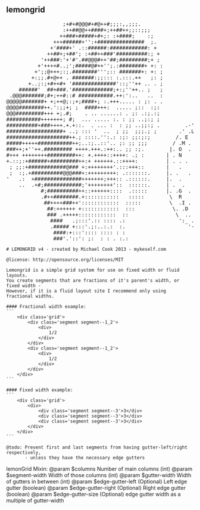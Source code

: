 lemongrid
---

<pre>
  	              ;+#+#@@@#+#@++#;;;:,,;;;.
				  :++##@@++####+;++##++;;::;;;
				 ++###+#####+#+;: :+####;    :;
			   +++######+'':+###############  ;.
			  +'####+' .::######:############: +
			 ++##+;+##'; :+##++###'##########:; +
		   '++###:'+'#'.##@@@#++'##;#########;+ ;
		  +'++++#..;';#####@#++'';.:########+ +: :
		 +';;@+++;:;.########''';:: #######+: +: ;
		+:;;.#+@++ . #######:;;::: :.:::.++   ;: ;
	   +..;:;+#++#+ '##############'::;''++ .. . ;
	######'  ##+###.'#############;+:;''++.. ;   ;
 .@@@#######;#+;++#::# ###########.++:':..   ..  :
@@@@@#######+ +;++@;:;+;####+; :.+++..... : ;: . .
@@@@########++.':;;+; ;  ####+++:  ..... ;::  :;:              .-.
@@@#########+++ +;.#;    . .. ......: . ;: .:;.:;             /  .\
###########+++++++; #;  ... ..... :. : ;; ..;:; ;           .' .  .'.
##########+###++++.+.+::.  . ... :  : ;; ..;;:; .        .-'. .    . .-._
##################+ ..; ::: '  ..  ; ;;  ;;;.; ;       .' .L    . . . .  '.
####################++.; ::::.'':.: :;: ;;:;:;        /. E    .    .   . ..\
#####+++++###########++;..:;..::'.. ;: ;; ;;;        / .M . .     . .. . . .\
###++;+''++.######### ++++.+++.:++:.. ;; :;.        |. O  .      .  . . ... .\
#+++ ++++++++#########++: +.++++::++++: .; :       | . N     .       .  .  . .\
+.::;:+######+#########++:+ ++++++.::++++:         | . . .        .  . .  . ..|
 ; ;;:+############@### +:++++++++'.:::+++::       |   .           .   . .  ..|
 ;  :;.+##########@@@###+:+++++++++: .:::::::.     |. .   .        . ..   . ..|
'   .:  +###############+++++++;+++:: .::::::.     |.  .          .     .   ..|
	..  .+#;############;'++++++++'::  ::::::.     | .  .          . . . . . .|
		   #;##########++::++++++::::  .:::::      |. .G  .      .. .   .  ...|
		   .#++########.+:::::::::::   :::::        \  R          .  . .  . ../
			##++++###++'::::::::::::  :::::         \  .I .      .  .  . ... |
			 ##:++++++ +::::::::::::  :::            \. .D   .   . .  .. . .'
			 ### .+++++::::::::::::  ::               \  ..      .. .  .. /
			  ####   .;:::'.:: :::: .:                 ':_ .  .  . ... _.'
			  .##### +:::'.;:..:.:  :.                    '-.. . .  .-'
			   ####:+:::':::: :::: : : 
			   ###'.'::': ;:  : : . :.:
</pre>


	# LEMONGRID v4 - created by Michael Cook 2013 - mykeself.com

	@license: http://opensource.org/licenses/MIT

	Lemongrid is a simple grid system for use on fixed width or fluid layouts.
	You create segments that are fractions of it's parent's width, or fixed width - 
	However, if it is a fluid layout site I recommend only using fractional widths.

	#### Fractional width example:
	```
		<div class='grid'>
			<div class='segment segment--1_2'>
				<div>
					1/2
				</div>
			</div>
			<div class='segment segment--1_2'>
				<div>
					1/2
				</div>
			</div>
		</div>
	```
	
	#### Fixed width example:
	```
		<div class='grid'>
			<div>
				<div class='segment segment--3'>3</div>
				<div class='segment segment--3'>3</div>
				<div class='segment segment--3'>3</div>
			</div>
		</div>
	```

	@todo: Prevent first and last segments from having gutter-left/right respectively,
		   - unless they have the necessary edge gutters

 lemonGrid Mixin:
 @param $columns 			Number of main columns (int)
 @param $segment-width 		Width of those columns (int)
 @param $gutter-width 		Width of gutters in between (int)
 @param $edge-gutter-left 	(Optional) Left edge gutter (boolean)
 @param $edge-gutter-right 	(Optional) Right edge gutter (boolean)
 @param $edge-gutter-size 	(Optional) edge gutter width as a multiple of gutter-width

